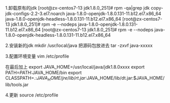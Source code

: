 1.卸载原有的jdk
[root@zx-centos7-13 jdk1.8.0_251]# rpm -qa|grep jdk
copy-jdk-configs-2.2-3.el7.noarch
java-1.8.0-openjdk-1.8.0.131-11.b12.el7.x86_64
java-1.8.0-openjdk-headless-1.8.0.131-11.b12.el7.x86_64
[root@zx-centos7-13 jdk1.8.0_251]# rpm -e --nodeps java-1.8.0-openjdk-1.8.0.131-11.b12.el7.x86_64
[root@zx-centos7-13 jdk1.8.0_251]# rpm -e --nodeps java-1.8.0-openjdk-headless-1.8.0.131-11.b12.el7.x86_64


2.安装新的jdk
mkdir /usr/local/java
把源码包放进去
tar -zxvf java-xxxxx

3.配置环境变量
vim /etc/profile

在最后加上
export JAVA_HOME=/usr/local/java/jdk1.8.0xxxx
export PATH=$PATH:$JAVA_HOME/bin
export CLASSPATH=.:$JAVA_HOME/jre/lib/rt.jar:$JAVA_HOME/lib/dt.jar:$JAVA_HOME/lib/tools.jar

4.更新
source /etc/profile